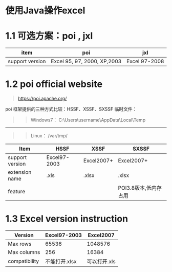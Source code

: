 # 使用Java操作excel
# 1.1 可选方案：poi , jxl

|       item      |           poi               |     jxl       |
|---------------- |-----------------------------|---------------|
| support version | Excel 95, 97, 2000, XP,2003 | Excel 97-2008 |

# 1.2 poi official website
> https://poi.apache.org/

poi 框架提供的三种方式比较：HSSF、XSSF、SXSSF
临时文件：
>> Windows7： C:\Users\username\AppData\Local\Temp
--- 
>> Linux： /var/tmp/

|      Item       |       HSSF      |     XSSF        |        SXSSF      |
|---------------- |-----------------|-----------------|-------------------|
| support version |   Excel97-2003  |    Excel2007+   |    Excel2007+     |
| extension name  |    .xls         |    .xlsx        |      .xlsx        |
|    feature      |                 |                 | POI3.8版本,低内存占用 |

# 1.3 Excel version instruction

|      Version    |   Excel97-2003   |   Excel2007   |
|-----------------|------------------|---------------|
|    Max rows     |      65536       |    1048576    |
|   Max columns   |       256        |     16384     |
|  compatibility  |   不能打开.xlsx    |   可以打开.xls  |
